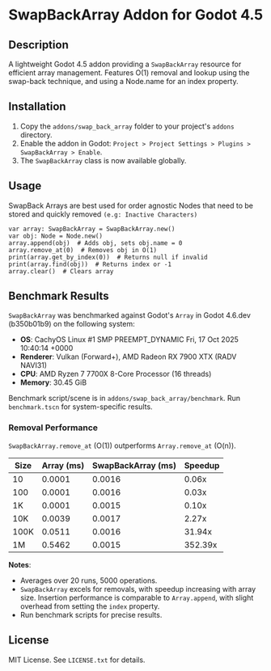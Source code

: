 # SwapBackArray Addon for Godot 4.5

## Description

A lightweight Godot 4.5 addon providing a `SwapBackArray` resource for efficient array management. Features O(1) removal and lookup using the swap-back technique, and using a Node.name for an index property.

## Installation

1. Copy the `addons/swap_back_array` folder to your project's `addons` directory.
2. Enable the addon in Godot: `Project > Project Settings > Plugins > SwapBackArray > Enable`.
3. The `SwapBackArray` class is now available globally.

## Usage

SwapBack Arrays are best used for order agnostic Nodes that need to be stored and quickly removed `(e.g: Inactive Characters)`

```gdscript
var array: SwapBackArray = SwapBackArray.new()
var obj: Node = Node.new()
array.append(obj)  # Adds obj, sets obj.name = 0
array.remove_at(0)  # Removes obj in O(1)
print(array.get_by_index(0))  # Returns null if invalid
print(array.find(obj))  # Returns index or -1
array.clear()  # Clears array
```

## Benchmark Results

`SwapBackArray` was benchmarked against Godot's `Array` in Godot 4.6.dev (b350b01b9) on the following system:

- **OS**: CachyOS Linux #1 SMP PREEMPT_DYNAMIC Fri, 17 Oct 2025 10:40:14 +0000
- **Renderer**: Vulkan (Forward+), AMD Radeon RX 7900 XTX (RADV NAVI31)
- **CPU**: AMD Ryzen 7 7700X 8-Core Processor (16 threads)
- **Memory**: 30.45 GiB

Benchmark script/scene is in `addons/swap_back_array/benchmark`. Run `benchmark.tscn` for system-specific results.

### Removal Performance

`SwapBackArray.remove_at` (O(1)) outperforms `Array.remove_at` (O(n)).

| Size | Array (ms) | SwapBackArray (ms) | Speedup |
| --- | --- | --- | --- |
| 10 | 0.0001 | 0.0016 | 0.06x |
| 100 | 0.0001 | 0.0016 | 0.03x |
| 1K | 0.0001 | 0.0015 | 0.10x |
| 10K | 0.0039 | 0.0017 | 2.27x |
| 100K | 0.0511 | 0.0016 | 31.94x |
| 1M | 0.5462 | 0.0015 | 352.39x |

**Notes**:

- Averages over 20 runs, 5000 operations.
- `SwapBackArray` excels for removals, with speedup increasing with array size. Insertion performance is comparable to `Array.append`, with slight overhead from setting the `index` property.
- Run benchmark scripts for precise results.

## License

MIT License. See `LICENSE.txt` for details.
